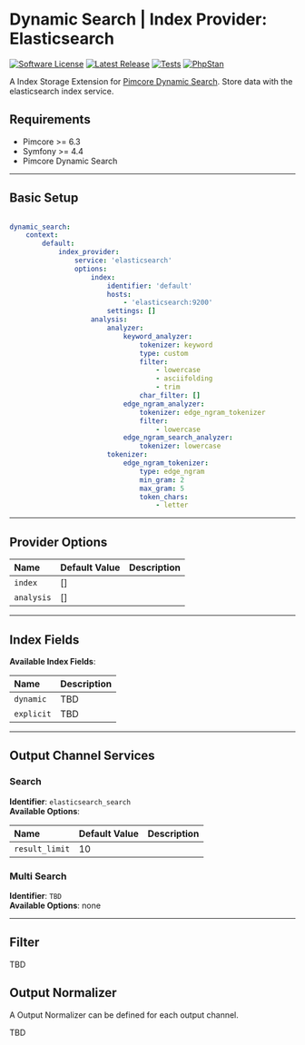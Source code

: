 # Dynamic Search | Index Provider: Elasticsearch

[![Software License](https://img.shields.io/badge/license-GPLv3-brightgreen.svg?style=flat-square)](LICENSE.md)
[![Latest Release](https://img.shields.io/packagist/v/dachcom-digital/pimcore-dynamic-search-index-provider-elasticsearch.svg?style=flat-square)](https://packagist.org/packages/dachcom-digital/pimcore-dynamic-search-index-provider-elasticsearch)
[![Tests](https://img.shields.io/github/workflow/status/dachcom-digital/pimcore-dynamic-search-index-provider-elasticsearch/Codeception?style=flat-square&logo=github&label=codeception)](https://github.com/dachcom-digital/pimcore-dynamic-search-index-provider-elasticsearch/actions?query=workflow%3A%22Codeception%22)
[![PhpStan](https://img.shields.io/github/workflow/status/dachcom-digital/pimcore-dynamic-search-index-provider-elasticsearch/PHP%20Stan?style=flat-square&logo=github&label=phpstan%20level%202)](https://github.com/dachcom-digital/pimcore-dynamic-search-index-provider-elasticsearch/actions?query=workflow%3A%22PHP%20Stan%22)

A Index Storage Extension for [Pimcore Dynamic Search](https://github.com/dachcom-digital/pimcore-dynamic-search). Store data with the elasticsearch index service.

## Requirements
- Pimcore >= 6.3
- Symfony >= 4.4
- Pimcore Dynamic Search

***

## Basic Setup

```yaml

dynamic_search:
    context:
        default:
            index_provider:
                service: 'elasticsearch'
                options:
                    index:
                        identifier: 'default'
                        hosts:
                            - 'elasticsearch:9200'
                        settings: []
                    analysis:
                        analyzer:
                            keyword_analyzer:
                                tokenizer: keyword
                                type: custom
                                filter:
                                    - lowercase
                                    - asciifolding
                                    - trim
                                char_filter: []
                            edge_ngram_analyzer:
                                tokenizer: edge_ngram_tokenizer
                                filter:
                                    - lowercase
                            edge_ngram_search_analyzer:
                                tokenizer: lowercase
                        tokenizer:
                            edge_ngram_tokenizer:
                                type: edge_ngram
                                min_gram: 2
                                max_gram: 5
                                token_chars:
                                    - letter
```

***

## Provider Options

| Name                                 | Default Value          | Description |
|:-------------------------------------|:-----------------------|:------------|
|`index`                               | []                     |             |
|`analysis`                            | []                     |             |

***

## Index Fields
**Available Index Fields**:   

| Name              | Description |
|:------------------|:------------|
|`dynamic`           | TBD |
|`explicit`          | TBD |

***

## Output Channel Services

### Search
**Identifier**: `elasticsearch_search`   
**Available Options**:   

| Name                             | Default Value | Description |
|:---------------------------------|:--------------|:------------|
|`result_limit`                    | 10            |             |

### Multi Search
**Identifier**: `TBD`   
**Available Options**: none

***

## Filter
TBD

## Output Normalizer
A Output Normalizer can be defined for each output channel.

TBD